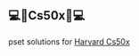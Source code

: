 ## :computer::school_satchel:Cs50x:school_satchel::computer:
pset solutions for [Harvard Cs50x](https://cs50.harvard.edu/x/2021/)